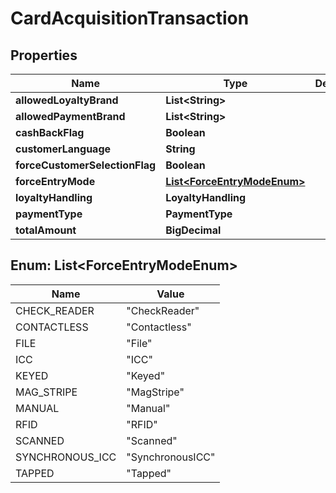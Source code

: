 

# CardAcquisitionTransaction


## Properties

| Name | Type | Description | Notes |
|------------ | ------------- | ------------- | -------------|
|**allowedLoyaltyBrand** | **List&lt;String&gt;** |  |  [optional] |
|**allowedPaymentBrand** | **List&lt;String&gt;** |  |  [optional] |
|**cashBackFlag** | **Boolean** |  |  [optional] |
|**customerLanguage** | **String** |  |  [optional] |
|**forceCustomerSelectionFlag** | **Boolean** |  |  [optional] |
|**forceEntryMode** | [**List&lt;ForceEntryModeEnum&gt;**](#List&lt;ForceEntryModeEnum&gt;) |  |  [optional] |
|**loyaltyHandling** | **LoyaltyHandling** |  |  [optional] |
|**paymentType** | **PaymentType** |  |  [optional] |
|**totalAmount** | **BigDecimal** |  |  [optional] |



## Enum: List&lt;ForceEntryModeEnum&gt;

| Name | Value |
|---- | -----|
| CHECK_READER | &quot;CheckReader&quot; |
| CONTACTLESS | &quot;Contactless&quot; |
| FILE | &quot;File&quot; |
| ICC | &quot;ICC&quot; |
| KEYED | &quot;Keyed&quot; |
| MAG_STRIPE | &quot;MagStripe&quot; |
| MANUAL | &quot;Manual&quot; |
| RFID | &quot;RFID&quot; |
| SCANNED | &quot;Scanned&quot; |
| SYNCHRONOUS_ICC | &quot;SynchronousICC&quot; |
| TAPPED | &quot;Tapped&quot; |



